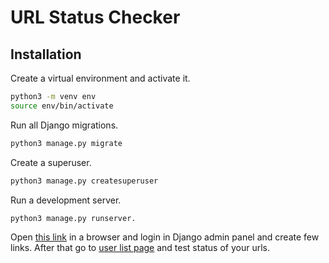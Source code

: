 # URL Status Checker

## Installation

Create a virtual environment and activate it.

```bash
python3 -m venv env
source env/bin/activate
```

Run all Django migrations.

```bash
python3 manage.py migrate
```

Create a superuser.

```bash
python3 manage.py createsuperuser
```

Run a development server.

```bash
python3 manage.py runserver.
```

Open [this link](http://127.0.0.1:8000/admin/) in a browser and login in Django admin panel and create few links.
After that go to [user list page](http://127.0.0.1:8000/urls/) and test status of your urls.
